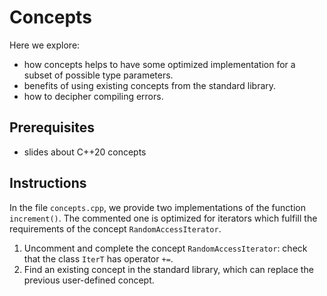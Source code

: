 # Concepts

Here we explore:
- how concepts helps to have some optimized implementation for a subset of possible type parameters.
- benefits of using existing concepts from the standard library.
- how to decipher compiling errors.

## Prerequisites

- slides about C++20 concepts

## Instructions

In the file `concepts.cpp`, we provide two implementations of the function `increment()`.
The commented one is optimized for iterators which fulfill the requirements of
the concept `RandomAccessIterator`.

1. Uncomment and complete the concept `RandomAccessIterator`: check that the class `IterT` has operator `+=`.
2. Find an existing concept in the standard library, which can replace the previous user-defined concept.
